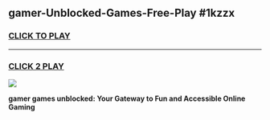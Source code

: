 
## gamer-Unblocked-Games-Free-Play #1kzzx
<h3>
<a href="https://us.freeplayer.one?title=gamer&ref=9M">CLICK TO PLAY</a></h3>
<hr>

<h3>
<a href="https://us.freeplayer.one?title=gamer&ref=9M">CLICK 2 PLAY</a>
  
</h3>

<a href="https://us.freeplayer.one?title=gamer&ref=9M"><img src="https://clearcache.store/games.png"></a>


**gamer games unblocked: Your Gateway to Fun and Accessible Online Gaming**
